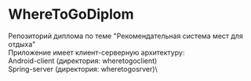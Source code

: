 # WhereToGoDiplom
Репозиторий диплома по теме "Рекомендательная система мест для отдыха"\
Приложение имеет клиент-серверную архитектуру:\
Android-client (директория: wheretogoclient)\
Spring-server (директория: wheretogosrver)\
